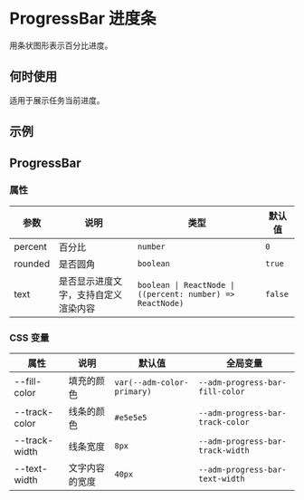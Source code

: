 # ProgressBar 进度条

用条状图形表示百分比进度。

## 何时使用

适用于展示任务当前进度。

## 示例

<code src="./demos/demo1.tsx"></code>

<code src="./demos/demo2.tsx"></code>

## ProgressBar

### 属性

| 参数 | 说明 | 类型 | 默认值 |
| --- | --- | --- | --- |
| percent | 百分比 | `number` | `0` |
| rounded | 是否圆角 | `boolean` | `true` |
| text | 是否显示进度文字，支持自定义渲染内容 | `boolean \| ReactNode \| ((percent: number) => ReactNode)` | `false` |

### CSS 变量

| 属性 | 说明 | 默认值 | 全局变量 |
| --- | --- | --- | --- |
| --fill-color | 填充的颜色 | `var(--adm-color-primary)` | `--adm-progress-bar-fill-color` |
| --track-color | 线条的颜色 | `#e5e5e5` | `--adm-progress-bar-track-color` |
| --track-width | 线条宽度 | `8px` | `--adm-progress-bar-track-width` |
| --text-width | 文字内容的宽度 | `40px` | `--adm-progress-bar-text-width` |
